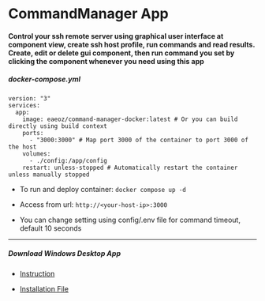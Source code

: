 # CommandManager App

#### Control your ssh remote server using graphical user interface at component view, create ssh host profile, run commands and read results. Create, edit or delete gui component, then run command you set by clicking the component whenever you need using this app

##### docker-compose.yml

```
version: "3"
services:
  app:
    image: eaeoz/command-manager-docker:latest # Or you can build directly using build context
    ports:
      - "3000:3000" # Map port 3000 of the container to port 3000 of the host
    volumes:
      - ./config:/app/config
    restart: unless-stopped # Automatically restart the container unless manually stopped
```

- To run and deploy container:
  `docker compose up -d`

- Access from url:
  `http://<your-host-ip>:3000`

- You can change setting using config/.env file for command timeout, default 10 seconds

---

##### Download Windows Desktop App

- [Instruction](https://github.com/eaeoz/command-manager-windows)

- [Installation File](https://drive.google.com/drive/folders/1Fw_sANe6mx-e9P2E3e_leCb6ssTtbbGt?usp=drive_link)
